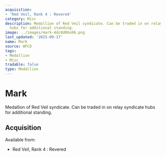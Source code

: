```yaml
---
acquisition:
- 'Red Veil, Rank 4 : Revered'
category: Misc
description: Medallion of Red Veil syndicate. Can be traded in on relay syndicate
  hubs for additional standing.
image: ../images/mark-4dc0d06a96.png
last_updated: '2025-09-17'
name: Mark
source: WFCD
tags:
- Medallion
- Misc
tradable: false
type: Medallion
---
```


# Mark

Medallion of Red Veil syndicate. Can be traded in on relay syndicate hubs for additional standing.

## Acquisition

Available from:
- Red Veil, Rank 4 : Revered

